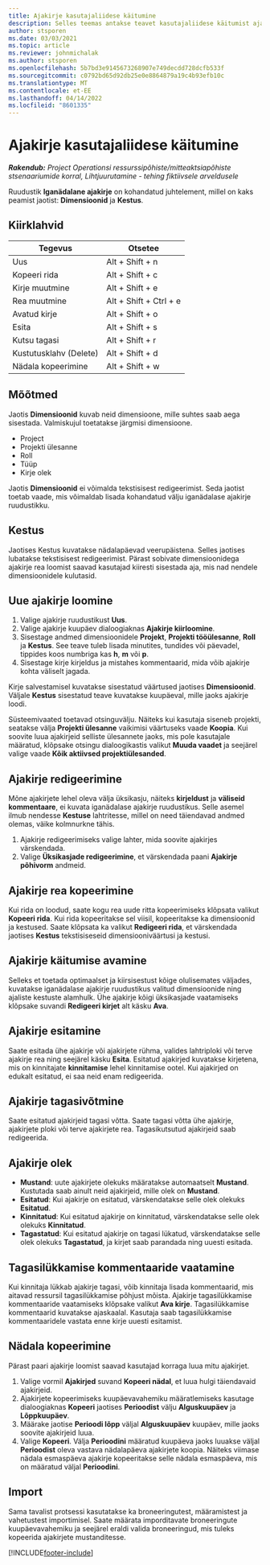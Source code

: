 ```yaml
---
title: Ajakirje kasutajaliidese käitumine
description: Selles teemas antakse teavet kasutajaliidese käitumist ajakirjega.
author: stsporen
ms.date: 03/03/2021
ms.topic: article
ms.reviewer: johnmichalak
ms.author: stsporen
ms.openlocfilehash: 5b7bd3e9145673268907e749decdd728dcfb533f
ms.sourcegitcommit: c0792bd65d92db25e0e8864879a19c4b93efb10c
ms.translationtype: MT
ms.contentlocale: et-EE
ms.lasthandoff: 04/14/2022
ms.locfileid: "8601335"
---
```

# <a name="time-entry-ui-behavior"></a>Ajakirje kasutajaliidese käitumine

_**Rakendub:** Project Operationsi ressurssipõhiste/mitteaktsiapõhiste stsenaariumide korral,  Lihtjuurutamine - tehing fiktiivsele arveldusele_


Ruudustik **Iganädalane ajakirje** on kohandatud juhtelement, millel on kaks peamist jaotist: **Dimensioonid** ja **Kestus**.

## <a name="keyboard-shortcuts"></a>Kiirklahvid
| Tegevus        | Otsetee                  |
|------------   |------------------------   |
| Uus           | Alt + Shift + n           |
| Kopeeri rida      | Alt + Shift + c           |
| Kirje muutmine    | Alt + Shift + e           |
| Rea muutmine      | Alt + Shift + Ctrl + e    |
| Avatud kirje    | Alt + Shift + o           |
| Esita        | Alt + Shift + s           |
| Kutsu tagasi        | Alt + Shift + r           |
| Kustutusklahv (Delete)        | Alt + Shift + d           |
| Nädala kopeerimine     | Alt + Shift + w           |

## <a name="dimensions"></a>Mõõtmed
Jaotis **Dimensioonid** kuvab neid dimensioone, mille suhtes saab aega sisestada. Valmiskujul toetatakse järgmisi dimensioone.

  - Project
  - Projekti ülesanne
  - Roll
  - Tüüp
  - Kirje olek

Jaotis **Dimensioonid** ei võimalda tekstisisest redigeerimist. Seda jaotist toetab vaade, mis võimaldab lisada kohandatud välju iganädalase ajakirje ruudustikku.

## <a name="duration"></a>Kestus
Jaotises Kestus kuvatakse nädalapäevad veerupäistena. Selles jaotises lubatakse tekstisisest redigeerimist. Pärast sobivate dimensioonidega ajakirje rea loomist saavad kasutajad kiiresti sisestada aja, mis nad nendele dimensioonidele kulutasid.

## <a name="create-a-new-time-entry"></a>Uue ajakirje loomine

1. Valige ajakirje ruudustikust **Uus**. 
2. Valige ajakirje kuupäev dialoogiaknas **Ajakirje kiirloomine**.
3. Sisestage andmed dimensioonidele **Projekt**, **Projekti tööülesanne**, **Roll** ja **Kestus**. See teave tuleb lisada minutites, tundides või päevadel, tippides koos numbriga kas **h**, **m** või **p**. 
4. Sisestage kirje kirjeldus ja mistahes kommentaarid, mida võib ajakirje kohta väliselt jagada. 

Kirje salvestamisel kuvatakse sisestatud väärtused jaotises **Dimensioonid**. Väljale **Kestus** sisestatud teave kuvatakse kuupäeval, mille jaoks ajakirje loodi.

Süsteemivaated toetavad otsinguvälju. Näiteks kui kasutaja siseneb projekti, seatakse välja **Projekti ülesanne** vaikimisi väärtuseks vaade **Koopia**. Kui soovite luua ajakirjeid selliste ülesannete jaoks, mis pole kasutajale määratud, klõpsake otsingu dialoogikastis valikut **Muuda vaadet** ja seejärel valige vaade **Kõik aktiivsed projektiülesanded**.

## <a name="edit-a-time-entry"></a>Ajakirje redigeerimine 
Mõne ajakirjete lehel oleva välja üksikasju, näiteks **kirjeldust** ja **väliseid kommentaare**, ei kuvata iganädalase ajakirje ruudustikus. Selle asemel ilmub nendesse **Kestuse** lahtritesse, millel on need täiendavad andmed olemas, väike kolmnurkne tähis. 

1. Ajakirje redigeerimiseks valige lahter, mida soovite ajakirjes värskendada.
2. Valige **Üksikasjade redigeerimine**, et värskendada paani **Ajakirje põhivorm** andmeid. 

## <a name="copy-a-time-entry-row"></a>Ajakirje rea kopeerimine
Kui rida on loodud, saate kogu rea uude ritta kopeerimiseks klõpsata valikut **Kopeeri rida**. Kui rida kopeeritakse sel viisil, kopeeritakse ka dimensioonid ja kestused. Saate klõpsata ka valikut **Redigeeri rida**, et värskendada jaotises **Kestus** tekstisiseseid dimensiooniväärtusi ja kestusi.

## <a name="open-a-time-entry-behavior"></a>Ajakirje käitumise avamine
Selleks et toetada optimaalset ja kiirsisestust kõige olulisemates väljades, kuvatakse iganädalase ajakirje ruudustikus valitud dimensioonide ning ajaliste kestuste alamhulk. Ühe ajakirje kõigi üksikasjade vaatamiseks klõpsake suvandi **Redigeeri kirjet** alt käsku **Ava**.

## <a name="submit-a-time-entry"></a>Ajakirje esitamine
Saate esitada ühe ajakirje või ajakirjete rühma, valides lahtriploki või terve ajakirje rea ning seejärel käsku **Esita**. Esitatud ajakirjed kuvatakse kirjetena, mis on kinnitajate **kinnitamise** lehel kinnitamise ootel. Kui ajakirjed on edukalt esitatud, ei saa neid enam redigeerida.

## <a name="recall-a-time-entry"></a>Ajakirje tagasivõtmine
Saate esitatud ajakirjeid tagasi võtta. Saate tagasi võtta ühe ajakirje, ajakirjete ploki või terve ajakirjete rea. Tagasikutsutud ajakirjeid saab redigeerida.

## <a name="time-entry-status"></a>Ajakirje olek

- **Mustand**: uute ajakirjete olekuks määratakse automaatselt **Mustand**. Kustutada saab ainult neid ajakirjeid, mille olek on **Mustand**.
- **Esitatud**: Kui ajakirje on esitatud, värskendatakse selle olek olekuks **Esitatud**. 
- **Kinnitatud**: Kui esitatud ajakirje on kinnitatud, värskendatakse selle olek olekuks **Kinnitatud**. 
- **Tagastatud**: Kui esitatud ajakirje on tagasi lükatud, värskendatakse selle olek olekuks **Tagastatud**, ja kirjet saab parandada ning uuesti esitada. 

## <a name="view-rejection-comments"></a>Tagasilükkamise kommentaaride vaatamine
Kui kinnitaja lükkab ajakirje tagasi, võib kinnitaja lisada kommentaarid, mis aitavad ressursil tagasilükkamise põhjust mõista. Ajakirje tagasilükkamise kommentaaride vaatamiseks klõpsake valikut **Ava kirje**. Tagasilükkamise kommentaarid kuvatakse ajaskaalal. Kasutaja saab tagasilükkamise kommentaaridele vastata enne kirje uuesti esitamist.

## <a name="copy-week"></a>Nädala kopeerimine
Pärast paari ajakirje loomist saavad kasutajad korraga luua mitu ajakirjet.

1. Valige vormil **Ajakirjed** suvand **Kopeeri nädal**, et luua hulgi täiendavaid ajakirjeid. 
2. Ajakirjete kopeerimiseks kuupäevavahemiku määratlemiseks kasutage dialoogiaknas **Kopeeri** jaotises **Perioodist** välju **Alguskuupäev** ja **Lõppkuupäev**. 
3. Määrake jaotise **Perioodi lõpp** väljal **Alguskuupäev** kuupäev, mille jaoks soovite ajakirjeid luua. 
4. Valige **Kopeeri**. Välja **Perioodini** määratud kuupäeva jaoks luuakse väljal **Perioodist** oleva vastava nädalapäeva ajakirjete koopia. Näiteks viimase nädala esmaspäeva ajakirje kopeeritakse selle nädala esmaspäeva, mis on määratud väljal **Perioodini**.

## <a name="import"></a>Import
Sama tavalist protsessi kasutatakse ka broneeringutest, määramistest ja vahetustest importimisel. Saate määrata imporditavate broneeringute kuupäevavahemiku ja seejärel eraldi valida broneeringud, mis tuleks kopeerida ajakirjete mustanditesse. 


[!INCLUDE[footer-include](../includes/footer-banner.md)]
